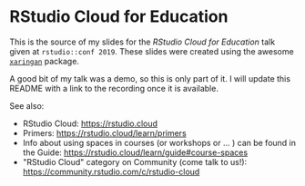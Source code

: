 RStudio Cloud for Education
===========================

This is the source of my slides for the *RStudio Cloud for Education* talk given at `rstudio::conf 2019`. These slides were created using the awesome [`xaringan`](https://github.com/yihui/xaringan) package.

A good bit of my talk was a demo, so this is only part of it. I will update this README with a link to the recording once it is available.

See also:

* RStudio Cloud: https://rstudio.cloud
* Primers: https://rstudio.cloud/learn/primers
* Info about using spaces in courses (or workshops or ... ) can be found in the Guide: https://rstudio.cloud/learn/guide#course-spaces
* "RStudio Cloud" category on Community (come talk to us!): https://community.rstudio.com/c/rstudio-cloud
